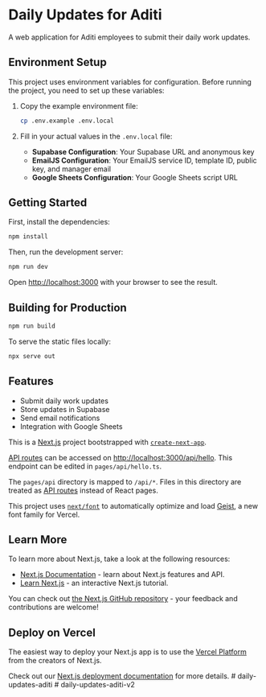 # Daily Updates for Aditi

A web application for Aditi employees to submit their daily work updates.

## Environment Setup

This project uses environment variables for configuration. Before running the project, you need to set up these variables:

1. Copy the example environment file:
   ```bash
   cp .env.example .env.local
   ```

2. Fill in your actual values in the `.env.local` file:
   - **Supabase Configuration**: Your Supabase URL and anonymous key
   - **EmailJS Configuration**: Your EmailJS service ID, template ID, public key, and manager email
   - **Google Sheets Configuration**: Your Google Sheets script URL

## Getting Started

First, install the dependencies:

```bash
npm install
```

Then, run the development server:

```bash
npm run dev
```

Open [http://localhost:3000](http://localhost:3000) with your browser to see the result.

## Building for Production

```bash
npm run build
```

To serve the static files locally:

```bash
npx serve out
```

## Features

- Submit daily work updates
- Store updates in Supabase
- Send email notifications
- Integration with Google Sheets

This is a [Next.js](https://nextjs.org) project bootstrapped with [`create-next-app`](https://nextjs.org/docs/pages/api-reference/create-next-app).

[API routes](https://nextjs.org/docs/pages/building-your-application/routing/api-routes) can be accessed on [http://localhost:3000/api/hello](http://localhost:3000/api/hello). This endpoint can be edited in `pages/api/hello.ts`.

The `pages/api` directory is mapped to `/api/*`. Files in this directory are treated as [API routes](https://nextjs.org/docs/pages/building-your-application/routing/api-routes) instead of React pages.

This project uses [`next/font`](https://nextjs.org/docs/pages/building-your-application/optimizing/fonts) to automatically optimize and load [Geist](https://vercel.com/font), a new font family for Vercel.

## Learn More

To learn more about Next.js, take a look at the following resources:

- [Next.js Documentation](https://nextjs.org/docs) - learn about Next.js features and API.
- [Learn Next.js](https://nextjs.org/learn-pages-router) - an interactive Next.js tutorial.

You can check out [the Next.js GitHub repository](https://github.com/vercel/next.js) - your feedback and contributions are welcome!

## Deploy on Vercel

The easiest way to deploy your Next.js app is to use the [Vercel Platform](https://vercel.com/new?utm_medium=default-template&filter=next.js&utm_source=create-next-app&utm_campaign=create-next-app-readme) from the creators of Next.js.

Check out our [Next.js deployment documentation](https://nextjs.org/docs/pages/building-your-application/deploying) for more details.
#   d a i l y - u p d a t e s - a d i t i  
 #   d a i l y - u p d a t e s - a d i t i - v 2  
 